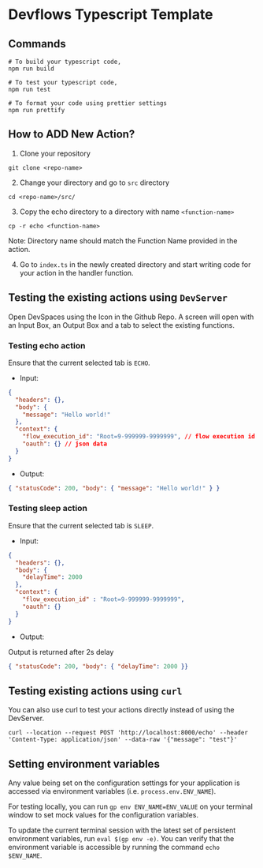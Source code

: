 # Devflows Typescript Template

## Commands

```shell
# To build your typescript code,
npm run build

# To test your typescript code,
npm run test

# To format your code using prettier settings
npm run prettify
```

## How to ADD New Action?

1. Clone your repository

```
git clone <repo-name>
```

2. Change your directory and go to `src` directory

```
cd <repo-name>/src/
```

3. Copy the echo directory to a directory with name `<function-name>`

```
cp -r echo <function-name>
```

Note: Directory name should match the Function Name provided in the action.

4. Go to `index.ts` in the newly created directory and start writing code for your action in the handler function.

## Testing the existing actions using `DevServer`

Open DevSpaces using the Icon in the Github Repo. A screen will open with an Input Box, an Output Box and a tab to select the existing functions.

### Testing echo action

Ensure that the current selected tab is `ECHO`.

- Input:

```json
{
  "headers": {},
  "body": {
    "message": "Hello world!"
  },
  "context": {
    "flow_execution_id": "Root=9-999999-9999999", // flow execution id
    "oauth": {} // json data
  }
}
```

- Output:

```json
{ "statusCode": 200, "body": { "message": "Hello world!" } }
```

### Testing sleep action

Ensure that the current selected tab is `SLEEP`.

- Input:

```json
{
  "headers": {},
  "body": {
    "delayTime": 2000
  },
  "context": {
    "flow_execution_id" : "Root=9-999999-9999999",
    "oauth": {}
  }
}
```

- Output:

Output is returned after 2s delay

```json
{ "statusCode": 200, "body": { "delayTime": 2000 }}
```

## Testing existing actions using `curl`

You can also use curl to test your actions directly instead of using the DevServer.

```shell
curl --location --request POST 'http://localhost:8000/echo' --header 'Content-Type: application/json' --data-raw '{"message": "test"}'
```

## Setting environment variables

Any value being set on the configuration settings for your application is accessed via environment variables (i.e. `process.env.ENV_NAME`).

For testing locally, you can run `gp env ENV_NAME=ENV_VALUE` on your terminal window to set mock values for the configuration variables.

To update the current terminal session with the latest set of persistent environment variables, run `eval $(gp env -e)`. You can verify that the environment variable is accessible by running the command `echo $ENV_NAME`.
